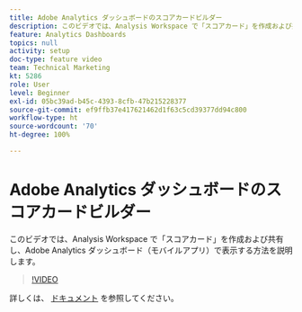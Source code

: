 ```yaml
---
title: Adobe Analytics ダッシュボードのスコアカードビルダー
description: このビデオでは、Analysis Workspace で「スコアカード」を作成および共有し、Adobe Analytics ダッシュボード（モバイルアプリ）で表示する方法を説明します。
feature: Analytics Dashboards
topics: null
activity: setup
doc-type: feature video
team: Technical Marketing
kt: 5286
role: User
level: Beginner
exl-id: 05bc39ad-b45c-4393-8cfb-47b215228377
source-git-commit: ef9ffb37e417621462d1f63c5cd39377dd94c800
workflow-type: ht
source-wordcount: '70'
ht-degree: 100%

---
```


# Adobe Analytics ダッシュボードのスコアカードビルダー

このビデオでは、Analysis Workspace で「スコアカード」を作成および共有し、Adobe Analytics ダッシュボード（モバイルアプリ）で表示する方法を説明します。

>[!VIDEO](https://video.tv.adobe.com/v/34544/?quality=12)

詳しくは、 [ドキュメント](https://experienceleague.adobe.com/docs/analytics/analyze/mobapp/home.html?lang=ja) を参照してください。
